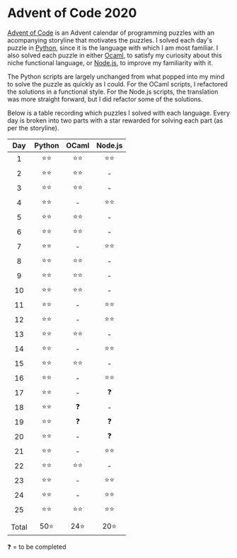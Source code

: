 # Advent of Code 2020
[Advent of Code](https://adventofcode.com) is an Advent calendar of programming puzzles with an acompanying storyline that motivates the puzzles. I solved each day's puzzle in [Python](https://www.python.org), since it is the language with which I am most familiar. I also solved each puzzle in either [Ocaml](https://ocaml.org), to satisfy my curiosity about this niche functional language, or [Node.js](https://nodejs.org), to improve my familiarity with it.

The Python scripts are largely unchanged from what popped into my mind to solve the puzzle as quickly as I could. For the OCaml scripts, I refactored the solutions in a functional style. For the Node.js scripts, the translation was more straight forward, but I did refactor some of the solutions.

Below is a table recording which puzzles I solved with each language. Every day is broken into two parts with a star rewarded for solving each part (as per the storyline).

| Day | Python  | OCaml | Node.js |
| :-: | :-----: | :---: | :-----: |
|  1 	|  ⭐️⭐️  |  ⭐️⭐️ |  ⭐️⭐️   |
|  2  |  ⭐️⭐️  |  ⭐️⭐️ |    -    |
|  3  |  ⭐️⭐️  |  ⭐️⭐️ |    -    |
|  4  |  ⭐️⭐️  |   -   |   ⭐️⭐️  |
|  5  |  ⭐️⭐️  |  ⭐️⭐️ |    -    |
|  6  |  ⭐️⭐️  |  ⭐️⭐️ |    -    |
|  7  |  ⭐️⭐️  |   -   |   ⭐️⭐️  |
|  8  |  ⭐️⭐️  |  ⭐️⭐️ |    -    |
|  9  |  ⭐️⭐️  |  ⭐️⭐️ |    -    |
| 10  |  ⭐️⭐️  |  ⭐️⭐️ |    -    |
| 11  |  ⭐️⭐️  |   -   |   ⭐️⭐️  |
| 12  |  ⭐️⭐️  |   -   |   ⭐️⭐️  |
| 13  |  ⭐️⭐️  |  ⭐️⭐️ |    -    |
| 14  |  ⭐️⭐️  |   -   |   ⭐️⭐️  |
| 15  |  ⭐️⭐️  |  ⭐️⭐️ |    -    |
| 16  |  ⭐️⭐️  |   -   |   ⭐️⭐️  |
| 17  |  ⭐️⭐️  |   -   |   ❓    |
| 18  |  ⭐️⭐️  |  ❓   |    -    |
| 19  |  ⭐️⭐️  |  ❓   |   ❓    |
| 20  |  ⭐️⭐️  |   -   |   ❓    |
| 21  |  ⭐️⭐️  |   -   |  ⭐️⭐️   |
| 22  |  ⭐️⭐️  |  ⭐️⭐️ |    -    |
| 23  |  ⭐️⭐️  |   -   |  ⭐️⭐️   |
| 24  |  ⭐️⭐️  |   -   |  ⭐️⭐️  |
| 25  |  ⭐️⭐️  |  ⭐️⭐️ |  ⭐️⭐️  |
|     |         |       |         |
|Total|   50⭐️ |  24⭐️ |   20⭐️  |


❓ = to be completed
